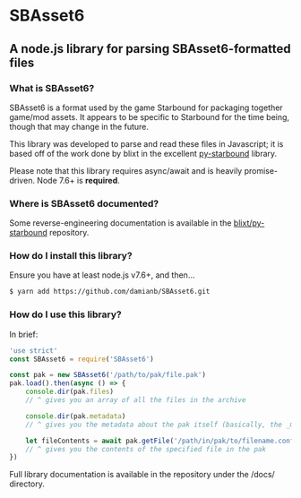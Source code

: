 # SBAsset6

## A node.js library for parsing SBAsset6-formatted files

### What is SBAsset6?

SBAsset6 is a format used by the game Starbound for packaging together game/mod assets.
It appears to be specific to Starbound for the time being, though that may change in the future.

This library was developed to parse and read these files in Javascript; it is based off of the work done by blixt in the excellent [py-starbound](https://github.com/blixt/py-starbound) library.

Please note that this library requires async/await and is heavily promise-driven.  Node 7.6+ is **required**.

### Where is SBAsset6 documented?

Some reverse-engineering documentation is available in the [blixt/py-starbound](https://github.com/blixt/py-starbound/blob/master/FORMATS.md) repository.

### How do I install this library?

Ensure you have at least node.js v7.6+, and then...

``` bash
$ yarn add https://github.com/damianb/SBAsset6.git
```

### How do I use this library?

In brief:

``` js
'use strict'
const SBAsset6 = require('SBAsset6')

const pak = new SBAsset6('/path/to/pak/file.pak')
pak.load().then(async () => {
	console.dir(pak.files)
	// ^ gives you an array of all the files in the archive

	console.dir(pak.metadata)
	// ^ gives you the metadata about the pak itself (basically, the _metadata file)

	let fileContents = await pak.getFile('/path/in/pak/to/filename.config')
	// ^ gives you the contents of the specified file in the pak
})

```

Full library documentation is available in the repository under the /docs/ directory.
